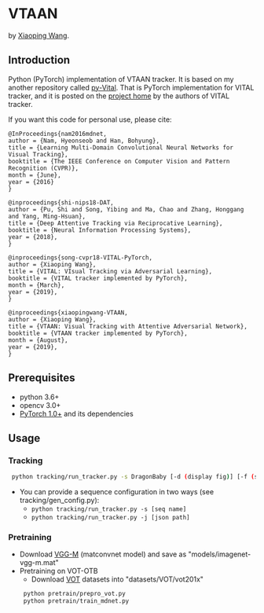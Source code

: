 # VTAAN
by [Xiaoping Wang](http://blog.keeplearning.group/about/).  
## Introduction
Python (PyTorch) implementation of VTAAN tracker. It is based on my another repository called [py-Vital](https://github.com/abnerwang/py-Vital). That is PyTorch implementation for VITAL tracker, and it is posted on the [project home](https://github.com/ybsong00/Vital_release) by the authors of VITAL tracker.  
  
If you want this code for personal use, please cite:  
  
    @InProceedings{nam2016mdnet,
    author = {Nam, Hyeonseob and Han, Bohyung},
    title = {Learning Multi-Domain Convolutional Neural Networks for Visual Tracking},
    booktitle = {The IEEE Conference on Computer Vision and Pattern Recognition (CVPR)},
    month = {June},
    year = {2016}
    }  
  
    @inproceedings{shi-nips18-DAT,
    author = {Pu, Shi and Song, Yibing and Ma, Chao and Zhang, Honggang and Yang, Ming-Hsuan},
    title = {Deep Attentive Tracking via Reciprocative Learning},
    booktitle = {Neural Information Processing Systems},
    year = {2018},
    }  
     
    @inproceedings{song-cvpr18-VITAL-PyTorch,
    author = {Xiaoping Wang}, 
    title = {VITAL: VIsual Tracking via Adversarial Learning}, 
    booktitle = {VITAL tracker implemented by PyTorch}, 
    month = {March},
    year = {2019},
    }  
     
    @inproceedings{xiaopingwang-VTAAN,
    author = {Xiaoping Wang}, 
    title = {VTAAN: Visual Tracking with Attentive Adversarial Network}, 
    booktitle = {VTAAN tracker implemented by PyTorch}, 
    month = {August},
    year = {2019},
    }  
    
  
## Prerequisites
- python 3.6+
- opencv 3.0+
- [PyTorch 1.0+](http://pytorch.org/) and its dependencies

## Usage

### Tracking
```bash
 python tracking/run_tracker.py -s DragonBaby [-d (display fig)] [-f (save fig)]
```
 - You can provide a sequence configuration in two ways (see tracking/gen_config.py):
   - ```python tracking/run_tracker.py -s [seq name]```
   - ```python tracking/run_tracker.py -j [json path]```
 
### Pretraining
 - Download [VGG-M](http://www.vlfeat.org/matconvnet/models/imagenet-vgg-m.mat) (matconvnet model) and save as "models/imagenet-vgg-m.mat"
 - Pretraining on VOT-OTB
   - Download [VOT](http://www.votchallenge.net/) datasets into "datasets/VOT/vot201x"
    ``` bash
     python pretrain/prepro_vot.py
     python pretrain/train_mdnet.py
    ```